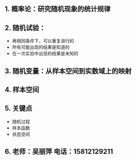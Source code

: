 ## 1. 概率论：研究随机现象的统计规律
## 2. 随机试验：
  - 再相同条件下，可以重复进行的
  - 所有可能出现的结果是知道的
  - 在一次实验中出现的结果是未知的

## 3. 随机变量：从样本空间到实数域上的映射
## 4. 样本空间

## 5. 关键点
  - 随机过程
  - 样本函数
  - 状态空间
  
## 6. 老师：吴丽萍 电话：15812129211

